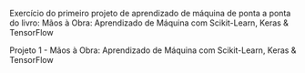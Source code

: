 Exercício do primeiro projeto de aprendizado de máquina de ponta a ponta do livro: Mãos à Obra: Aprendizado de Máquina com Scikit-Learn, Keras & TensorFlow

Projeto 1 - Mãos à Obra: Aprendizado de Máquina com Scikit-Learn, Keras & TensorFlow
